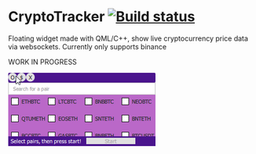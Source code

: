 # CryptoTracker [![Build status](https://ci.appveyor.com/api/projects/status/jicicglhjmv41t49/branch/master?svg=true)](https://ci.appveyor.com/project/Keiaxx/cryptotracker/branch/master)
Floating widget made with QML/C++, show live cryptocurrency price data via websockets. Currently only supports binance

WORK IN PROGRESS

![alt text](https://github.com/Keiaxx/CryptoTracker/blob/master/2018-12-03_22-47-10.gif?raw=true)
